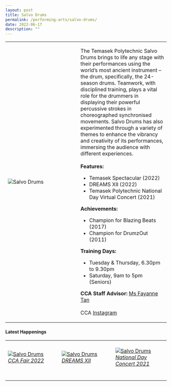 ```yaml
---
layout: post
title: Salvo Drums
permalink: /performing-arts/salvo-drums/
date: 2022-06-17
description: ""
---
```

<div>
<table>
    <tr>
        <td style="width:45%"><image src="/images/Arts/SALVO.png" style="display:block;margin-left:auto;margin-right:auto;" alt="Salvo Drums"></image></td>
        <td>
            <p>
                The Temasek Polytechnic Salvo Drums brings to life any stage with their performances using the world’s most ancient instrument – the drum, specifically, the 24-season drums. Teamwork, with disciplined training, plays a vital role for the drummers in displaying their powerful percussive strokes in choreographed synchronised movements. Salvo Drums has also experimented through a variety of themes to enhance the vibrancy and creativity of its performances, immersing the audience with different experiences.<br>
                <br>
                <b>Features:</b><br>
                <ul>
                    <li>Temasek Spectacular (2022)</li>
                    <li>DREAMS XII (2022)</li>
									<li>Temasek Polytechnic National Day Virtual Concert (2021)</li>
                </ul>
                <b>Achievements:</b><br>
                <ul>
                    <li>Champion for Blazing Beats (2017)</li>
                    <li>Champion for DrumzOut (2011)</li>
                </ul>
            </p>
            <p>
                <b>Training Days:</b><br>
                <ul>
                    <li>Tuesday & Thursday, 6.30pm to 9.30pm</li>
                    <li>Saturday, 9am to 5pm (Seniors)</li>
                </ul>
            </p>
            <p>
                <b>CCA Staff Advisor:</b> <a href="mailto:sokpeng@tp.edu.sg">Ms Fayanne Tan</a><br>
                <br>
                CCA <a href="https://www.instagram.com/tpsalvo">Instagram</a>
            </p>
        </td>
    </tr>
</table>
</div>

#### Latest Happenings

<table>
    <tr>
        <td style="width:33%"><br>
            <a href="https://www.instagram.com/p/Cco1SjBJ28_/">
                <image src="/images/Arts/SALVO_CCA Fair 2022.png" style="display:block;margin-left:auto;margin-right:auto;" alt="Salvo Drums">
                <h6 style="margin-top:0%">CCA Fair 2022</h6>
                </image>
            </a>
        </td>
        <td style="width:33%"><br>
            <a href="https://www.instagram.com/p/CbXZNd3pj72/">
                <image src="/images/Arts/SALVO_DREAMS XII.png" style="display:block;margin-left:auto;margin-right:auto;" alt="Salvo Drums">
                <h6 style="margin-top:0%">DREAMS XII</h6>    
                </image>
            </a>
        </td>
        <td style="width:33%"><br>
            <a href="https://www.instagram.com/p/CSJ3niJn7Ak/">
                <image src="/images/Arts/SALVO_National Day Concert 2021.png" style="display:block;margin-left:auto;margin-right:auto;" alt="Salvo Drums">
                <h6 style="margin-top:0%">National Day Concert 2021</h6>
                </image>
            </a>
        </td>
    </tr>
</table>